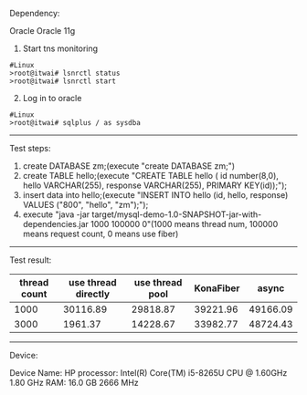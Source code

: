 Dependency:

Oracle Oracle 11g

1. Start tns monitoring

```shell
#Linux 
>root@itwai# lsnrctl status
>root@itwai# lsnrctl start

```

2. Log in to oracle

```shell
#Linux 
>root@itwai# sqlplus / as sysdba
```

---

Test steps:
1. create DATABASE zm;(execute "create DATABASE zm;")
2. create TABLE hello;(execute "CREATE TABLE hello ( id number(8,0), hello VARCHAR(255), response VARCHAR(255), PRIMARY KEY(id));");
3. insert data into hello;(execute "INSERT INTO hello (id, hello, response) VALUES ("800", "hello", "zm");");
4. execute "java -jar target/mysql-demo-1.0-SNAPSHOT-jar-with-dependencies.jar 1000 100000 0"(1000 means thread num, 100000 means request count, 0 means use fiber)

---

Test result:

| thread count  | use thread directly | use thread pool  |  KonaFiber | async |
| ------------ | ------------ | ------------ | ------------ | ------------ |
| 1000    |30116.89 |29818.87  | 39221.96 | 49166.09 |
| 3000    |1961.37    | 14228.67 |33982.77  | 48724.43 |

---

Device:

Device Name:	HP
processor:	Intel(R) Core(TM) i5-8265U CPU @ 1.60GHz   1.80 GHz
RAM:	16.0 GB  2666 MHz
